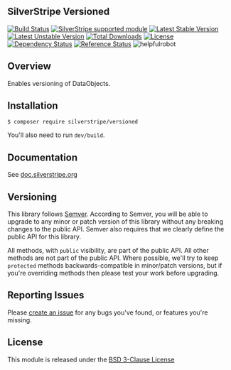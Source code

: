## SilverStripe Versioned

[![Build Status](https://api.travis-ci.com/silverstripe/silverstripe-versioned.svg?branch=1)](https://travis-ci.com/silverstripe/silverstripe-versioned)
[![SilverStripe supported module](https://img.shields.io/badge/silverstripe-supported-0071C4.svg)](https://www.silverstripe.org/software/addons/silverstripe-commercially-supported-module-list/)
[![Latest Stable Version](https://poser.pugx.org/silverstripe/versioned/version.svg)](http://www.silverstripe.org/stable-download/)
[![Latest Unstable Version](https://poser.pugx.org/silverstripe/versioned/v/unstable.svg)](https://packagist.org/packages/silverstripe/versioned)
[![Total Downloads](https://poser.pugx.org/silverstripe/versioned/downloads.svg)](https://packagist.org/packages/silverstripe/versioned)
[![License](https://poser.pugx.org/silverstripe/versioned/license.svg)](https://github.com/silverstripe/silverstripe-versioned#license)
[![Dependency Status](https://www.versioneye.com/php/silverstripe:versioned/badge.svg)](https://www.versioneye.com/php/silverstripe:versioned)
[![Reference Status](https://www.versioneye.com/php/silverstripe:admin/reference_badge.svg?style=flat)](https://www.versioneye.com/php/silverstripe:admin/references)
![helpfulrobot](https://helpfulrobot.io/silverstripe/versioned/badge)

## Overview

Enables versioning of DataObjects.

## Installation

```
$ composer require silverstripe/versioned
```

You'll also need to run `dev/build`.

## Documentation

See [doc.silverstripe.org](http://doc.silverstripe.org)

## Versioning

This library follows [Semver](http://semver.org). According to Semver,
you will be able to upgrade to any minor or patch version of this library
without any breaking changes to the public API. Semver also requires that
we clearly define the public API for this library.

All methods, with `public` visibility, are part of the public API. All
other methods are not part of the public API. Where possible, we'll try
to keep `protected` methods backwards-compatible in minor/patch versions,
but if you're overriding methods then please test your work before upgrading.

## Reporting Issues

Please [create an issue](http://github.com/silverstripe/silverstripe-versioned/issues)
for any bugs you've found, or features you're missing.

## License

This module is released under the [BSD 3-Clause License](LICENSE)
